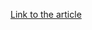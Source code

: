 [Link to the article](https://www.volexity.com/blog/2016/11/09/powerduke-post-election-spear-phishing-campaigns-targeting-think-tanks-and-ngos/)
